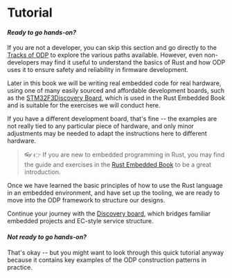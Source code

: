 # Tutorial

#### _Ready to go hands-on?_

If you are not a developer, you can skip this section and go directly to the [Tracks of ODP](../tracks.md) to explore the various paths available. However, even non-developers may find it useful to understand the basics of Rust and how ODP uses it to ensure safety and reliability in firmware development.

Later in this book we will be writing real embedded code for real hardware, using one of many easily sourced and affordable development boards, such as the [STM32F3Discovery Board](https://www.st.com/en/evaluation-tools/stm32f3discovery.html), which is used in the Rust Embedded Book and is suitable for the exercises we will conduct here.

If you have a different development board, that's fine -- the examples are not really tied to any particular piece of  hardware, and only minor adjustments may be needed to adapt the instructions here to different hardware.

>👓 👉 If you are new to embedded programming in Rust, you may find the guide and exercises in the 
[Rust Embedded Book](https://doc.rust-lang.org/stable/embedded-book/start) to be a great introduction. 

Once we have learned the basic principles of how to use the Rust language in an embedded environment, and have set up the tooling, we are ready to move into the ODP framework to structure our designs.

Continue your journey with the [Discovery board](./tutorial/Discovery.md), which bridges familiar embedded projects and EC-style service structure.

#### ___Not__ ready to go hands-on?_
That's okay -- but you might want to look through this quick tutorial anyway because it contains key examples of the ODP construction patterns in practice.

